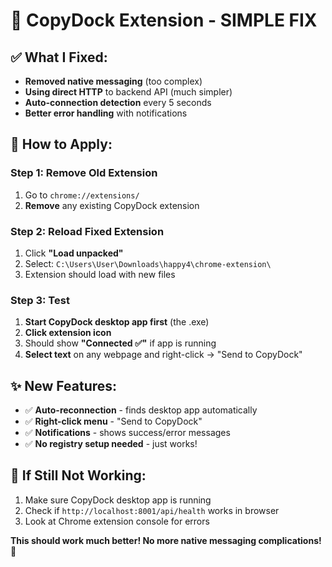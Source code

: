 # 🚀 CopyDock Extension - SIMPLE FIX

## ✅ What I Fixed:
- **Removed native messaging** (too complex)
- **Using direct HTTP** to backend API (much simpler)
- **Auto-connection detection** every 5 seconds
- **Better error handling** with notifications

## 🔧 How to Apply:

### Step 1: Remove Old Extension
1. Go to `chrome://extensions/`
2. **Remove** any existing CopyDock extension

### Step 2: Reload Fixed Extension  
1. Click **"Load unpacked"**
2. Select: `C:\Users\User\Downloads\happy4\chrome-extension\`
3. Extension should load with new files

### Step 3: Test
1. **Start CopyDock desktop app first** (the .exe)
2. **Click extension icon** 
3. Should show **"Connected ✅"** if app is running
4. **Select text** on any webpage and right-click → "Send to CopyDock"

## ✨ New Features:
- ✅ **Auto-reconnection** - finds desktop app automatically
- ✅ **Right-click menu** - "Send to CopyDock" 
- ✅ **Notifications** - shows success/error messages
- ✅ **No registry setup needed** - just works!

## 🐛 If Still Not Working:
1. Make sure CopyDock desktop app is running
2. Check if `http://localhost:8001/api/health` works in browser
3. Look at Chrome extension console for errors

**This should work much better! No more native messaging complications!** 🎉
